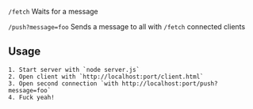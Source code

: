 `/fetch`
	Waits for a message
	
`/push?message=foo`
	Sends a message to all with `/fetch` connected clients
	

## Usage
	1. Start server with `node server.js`
	2. Open client with `http://localhost:port/client.html`
	3. Open second connection `with http://localhost:port/push?message=foo`
	4. Fuck yeah!